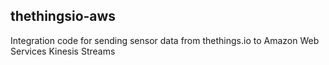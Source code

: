 ## thethingsio-aws

Integration code for sending sensor data from thethings.io to Amazon Web Services Kinesis Streams
 